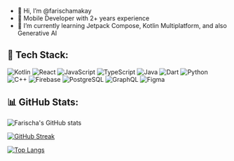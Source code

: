 - 👋 Hi, I’m @farischamakay
- 👀 Mobile Developer with 2+ years experience
- 🌱 I’m currently learning Jetpack Compose, Kotlin Multiplatform, and also Generative AI

## 🧰 Tech Stack:

![Kotlin](https://img.shields.io/badge/Kotlin-7F52FF?style=for-the-badge&logo=kotlin&logoColor=white)
![React](https://img.shields.io/badge/React-20232A?style=for-the-badge&logo=react&logoColor=61DAFB)
![JavaScript](https://img.shields.io/badge/JavaScript-F7DF1E?style=for-the-badge&logo=javascript&logoColor=black)
![TypeScript](https://img.shields.io/badge/TypeScript-3178C6?style=for-the-badge&logo=typescript&logoColor=white)
![Java](https://img.shields.io/badge/Java-007396?style=for-the-badge&logo=java&logoColor=white)
![Dart](https://img.shields.io/badge/Dart-0175C2?style=for-the-badge&logo=dart&logoColor=white)
![Python](https://img.shields.io/badge/Python-3776AB?style=for-the-badge&logo=python&logoColor=white)
![C++](https://img.shields.io/badge/C++-00599C?style=for-the-badge&logo=c%2b%2b&logoColor=white)
![Firebase](https://img.shields.io/badge/Firebase-ffca28?style=for-the-badge&logo=firebase&logoColor=black)
![PostgreSQL](https://img.shields.io/badge/PostgreSQL-4169E1?style=for-the-badge&logo=postgresql&logoColor=white)
![GraphQL](https://img.shields.io/badge/GraphQL-E10098?style=for-the-badge&logo=graphql&logoColor=white)
![Figma](https://img.shields.io/badge/Figma-F24E1E?style=for-the-badge&logo=figma&logoColor=white)

## 📊 GitHub Stats:

![Farischa's GitHub stats](https://github-readme-stats.vercel.app/api?username=farischamakay&show_icons=true&theme=tokyonight)

[![GitHub Streak](https://streak-stats.demolab.com/?user=farischamakay&theme=tokyonight)](https://git.io/streak-stats)


[![Top Langs](https://github-readme-stats.vercel.app/api/top-langs/?username=farischamakay&layout=compact&theme=tokyonight)](https://github.com/anuraghazra/github-readme-stats)





<!---
farischamakay/farischamakay is a ✨ special ✨ repository because its `README.md` (this file) appears on your GitHub profile.
You can click the Preview link to take a look at your changes.
--->
